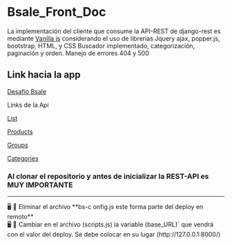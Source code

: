 # Bsale_Front_Doc

La implementación  del cliente que consume la API-REST de django-rest es mediante [Vanilla js](https://platzi.com/fundamentos-javascript-2017/tutoriales/que-es-vanilla-js-o-javascript-puro/) considerando el uso de librerias Jquery ajax, popper.js, bootstrap, HTML, y CSS  Buscador implementado, categorización, paginación y orden. Manejo de errores 404 y 500

## Link hacia la app

[Desafio Bsale](https://hungry-mahavira-07b641.netlify.app/)

Links de la Api

[List](https://testapibsale.herokuapp.com/list/?format=api)

[Products](https://testapibsale.herokuapp.com/products/?format=api)

[Groups](https://testapibsale.herokuapp.com/groups/?format=api)

[Categories](https://testapibsale.herokuapp.com/categories/?format=api)


### Al clonar el repositorio y antes de inicializar la REST-API es MUY IMPORTANTE

---

<aside>
🖥️ 🚨 Eliminar el archivo **bs-c
onfig.js este forma parte del deploy en remoto**

</aside>

<aside>
🖥️ 🚨 Cambiar en el archivo (scripts.js) la variable (base_URL)` que vendrá con el valor del deploy.
Se debe colocar en su lugar (http://127.0.0.1:8000/)

</aside>

